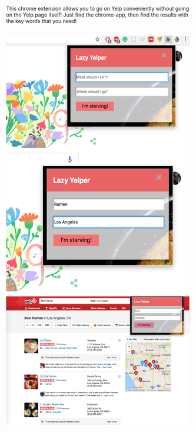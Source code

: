 
This chrome extension allows you to go on Yelp conveniently without going on the Yelp page itself! Just find the chrome-app, then find the results with the key words that you need!


<br>
<div>
  <img height="350" width ="500" src="https://github.com/ringoyip0901/Yelp-extension/blob/master/yelp-ex.png" />
  <img height="350" width ="500" float="left" src="https://github.com/ringoyip0901/Yelp-extension/blob/master/yelp-ex-search.png" />
  <img height="350" width ="500" float="left" src="https://github.com/ringoyip0901/Yelp-extension/blob/master/yelp-ex-results.png" />
  
</div>
<br>
